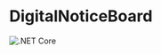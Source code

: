 # DigitalNoticeBoard
![.NET Core](https://github.com/J-Bonwick/DigitalNoticeBoard/workflows/.NET%20Core/badge.svg?branch=master)